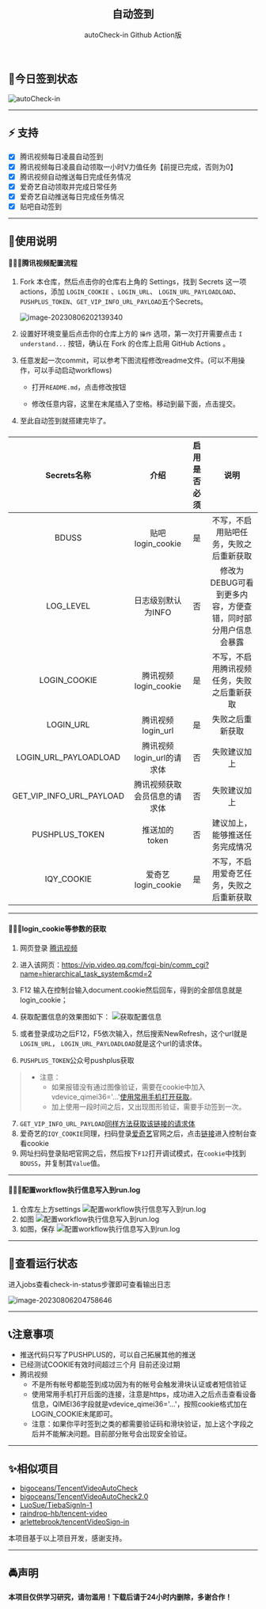 <p align="center">
  <h2 align="center"><storng>自动签到</storng></h2>
  <p align="center">
    autoCheck-in
    Github Action版
    <br/>
    <br/>
    <br/>
  </p>
</p>




## 🎈今日签到状态

![autoCheck-in](https://github.com/arlettebrook/autoCheck-in/actions/workflows/main.yml/badge.svg)

---



## **⚡ 支持**   

* [x] 腾讯视频每日凌晨自动签到        
* [x] 腾讯视频每日凌晨自动领取一小时V力值任务【前提已完成，否则为0】
* [x] 腾讯视频自动推送每日完成任务情况
* [x] 爱奇艺自动领取并完成日常任务
* [x] 爱奇艺自动推送每日完成任务情况
* [x] 贴吧自动签到

---



## 🍝使用说明



#### 🙍🏻‍♀️腾讯视频配置流程

1. Fork 本仓库，然后点击你的仓库右上角的 Settings，找到 Secrets 这一项actions，添加 `LOGIN_COOKIE` 、`LOGIN_URL`、 `LOGIN_URL_PAYLOADLOAD`、`PUSHPLUS_TOKEN`、`GET_VIP_INFO_URL_PAYLOAD`五个Secrets。

   ![image-20230806202139340](README.assets/image-20230806202139340.png)

2. 设置好环境变量后点击你的仓库上方的 `操作` 选项，第一次打开需要点击 `I understand...` 按钮，确认在 Fork 的仓库上启用 GitHub Actions 。

3. 任意发起一次commit，可以参考下图流程修改readme文件。(可以不用操作，可以手动启动workflows)

   - 打开`README.md`，点击修改按钮

   - 修改任意内容，这里在末尾插入了空格。移动到最下面，点击提交。


4. 至此自动签到就搭建完毕了。

### 

|       Secrets名称        |             介绍             | 启用是否必须 |                            说明                             |
| :----------------------: | :--------------------------: | :----------: | :---------------------------------------------------------: |
|          BDUSS           |       贴吧login_cookie       |      是      |           不写，不启用贴吧任务，失败之后重新获取            |
|        LOG_LEVEL         |      日志级别默认为INFO      |      否      | 修改为DEBUG可看到更多内容，方便查错，同时部分用户信息会暴露 |
|       LOGIN_COOKIE       |     腾讯视频login_cookie     |      是      |         不写，不启用腾讯视频任务，失败之后重新获取          |
|        LOGIN_URL         |      腾讯视频login_url       |      是      |                      失败之后重新获取                       |
|  LOGIN_URL_PAYLOADLOAD   |  腾讯视频login_url的请求体   |      否      |                        失败建议加上                         |
| GET_VIP_INFO_URL_PAYLOAD | 腾讯视频获取会员信息的请求体 |      否      |                        失败建议加上                         |
|      PUSHPLUS_TOKEN      |        推送加的token         |      否      |               建议加上，能够推送任务完成情况                |
|        IQY_COOKIE        |      爱奇艺login_cookie      |      是      |          不写，不启用爱奇艺任务，失败之后重新获取           |



---



#### 🙍🏻‍♂️login_cookie等参数的获取



1. 网页登录 [腾讯视频](v.qq.com)
2. 进入该网页：https://vip.video.qq.com/fcgi-bin/comm_cgi?name=hierarchical_task_system&cmd=2
3. F12 输入在控制台输入document.cookie然后回车，得到的全部信息就是login_cookie；
5. 获取配置信息的效果图如下：
![获取配置信息](./img/1.jpg)

5. 或者登录成功之后F12，F5依次输入，然后搜索NewRefresh，这个url就是`LOGIN_URL`， `LOGIN_URL_PAYLOADLOAD`就是这个url的请求体。
6. `PUSHPLUS_TOKEN`公众号pushplus获取

> - 注意：
>   - 如果报错没有通过图像验证，需要在cookie中加入vdevice_qimei36='...'[使用常用手机打开获取](https://m.v.qq.com/schemeurl)。
>   - 加上使用一段时间之后，又出现图形验证，需要手动签到一次。

7. `GET_VIP_INFO_URL_PAYLOAD`[同样方法获取该链接的请求体](https://vip.video.qq.com/rpc/trpc.query_vipinfo.vipinfo.QueryVipInfo/GetVipUserInfoH5)
7. 爱奇艺的`IQY_COOKIE`同理，扫码登录[爱奇艺](https://iqyi.com)官网之后，点击[链接](http://serv.vip.iqiyi.com/vipgrowth/query.action)进入控制台查看cookie
7. 网址扫码登录贴吧官网之后，然后按下`F12`打开调试模式，在`cookie`中找到`BDUSS`，并复制其`Value`值。



---



#### 🙎🏻‍♀️配置workflow执行信息写入到run.log



1. 仓库左上方settings
![配置workflow执行信息写入到run.log](./img/2.jpg)
2. 如图
![配置workflow执行信息写入到run.log](img/3.jpg)
3. 如图，保存
![配置workflow执行信息写入到run.log](./img/4.jpg)



---



## 🚗查看运行状态

进入jobs查看check-in-status步骤即可查看输出日志

![image-20230806204758646](README.assets/image-20230806204758646.png)



---



## 📞注意事项

- 推送代码只写了PUSHPLUS的，可以自己拓展其他的推送
- 已经测试COOKIE有效时间超过三个月 目前还没过期
- 腾讯视频
  - 不是所有帐号都能签到成功因为有的帐号会触发滑块认证或者短信验证
  - 使用常用手机打开后面的连接，注意是https，成功进入之后点击查看设备信息，QIMEI36字段就是vdevice_qimei36='...'，按照cookie格式加在LOGIN_COOKIE末尾即可。
  - 注意：如果你平时签到之类的都需要验证码和滑块验证，加上这个字段之后并不能解决问题。目前部分账号会出现安全验证。


---



## ✨相似项目

- [bigoceans/TencentVideoAutoCheck](https://github.com/bigoceans/TencentVideoAutoCheck)
- [bigoceans/TencentVideoAutoCheck2.0](https://github.com/bigoceans/TencentVideoAutoCheck2.0)
- [LuoSue/TiebaSignIn-1](https://github.com/LuoSue/TiebaSignIn-1)
- [raindrop-hb/tencent-video](https://github.com/raindrop-hb/tencent-video)
- [arlettebrook/tencentVideoSign-in](https://github.com/arlettebrook/tencentVideoSign-in)

本项目基于以上项目开发，感谢支持。

     

---
    
    

## 🚔声明

**本项目仅供学习研究，请勿滥用！下载后请于24小时内删除，多谢合作！**
              
